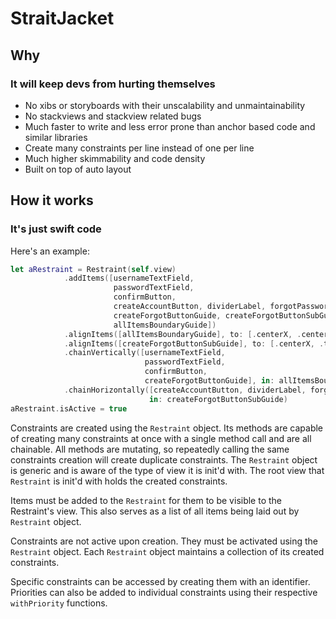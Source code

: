 #  StraitJacket

## Why
### It will keep devs from hurting themselves
- No xibs or storyboards with their unscalability and unmaintainability
- No stackviews and stackview related bugs
- Much faster to write and less error prone than anchor based code and similar libraries
- Create many constraints per line instead of one per line
- Much higher skimmability and code density
- Built on top of auto layout

## How it works
### It's just swift code

Here's an example:
```swift
let aRestraint = Restraint(self.view)
            .addItems([usernameTextField,
                       passwordTextField,
                       confirmButton,
                       createAccountButton, dividerLabel, forgotPasswordButton,
                       createForgotButtonGuide, createForgotButtonSubGuide,
                       allItemsBoundaryGuide])
            .alignItems([allItemsBoundaryGuide], to: [.centerX, .centerY])
            .alignItems([createForgotButtonSubGuide], to: [.centerX, .top, .bottom, .softLeft, .softRight], of: createForgotButtonGuide)
            .chainVertically([usernameTextField,
                              passwordTextField,
                              confirmButton,
                              createForgotButtonGuide], in: allItemsBoundaryGuide)
            .chainHorizontally([createAccountButton, dividerLabel, forgotPasswordButton],
                               in: createForgotButtonSubGuide)
aRestraint.isActive = true
```

Constraints are created using the `Restraint` object.  Its methods are capable of creating many constraints at once with a single method call and are all chainable.  All methods are mutating, so repeatedly calling the same constraints creation will create duplicate constraints.  The `Restraint` object is generic and is aware of the type of view it is init'd with.  The root view that `Restraint` is init'd with holds the created constraints.

Items must be added to the `Restraint` for them to be visible to the Restraint's view.  This also serves as a list of all items being laid out by `Restraint` object.

Constraints are not active upon creation.  They must be activated using the `Restraint` object.  Each `Restraint` object maintains a collection of its created constraints.

Specific constraints can be accessed by creating them with an identifier.  Priorities can also be added to individual constraints using their respective `withPriority` functions.
